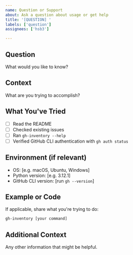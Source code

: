 ```yaml
---
name: Question or Support
about: Ask a question about usage or get help
title: '[QUESTION] '
labels: ['question']
assignees: ['hsb3']

---
```


## Question

What would you like to know?

## Context

What are you trying to accomplish?

## What You've Tried

- [ ] Read the README
- [ ] Checked existing issues
- [ ] Ran `gh-inventory --help`
- [ ] Verified GitHub CLI authentication with `gh auth status`

## Environment (if relevant)

- OS: [e.g. macOS, Ubuntu, Windows]
- Python version: [e.g. 3.12.1]
- GitHub CLI version: [run `gh --version`]

## Example or Code

If applicable, share what you're trying to do:

```bash
gh-inventory [your command]
```

## Additional Context

Any other information that might be helpful.
